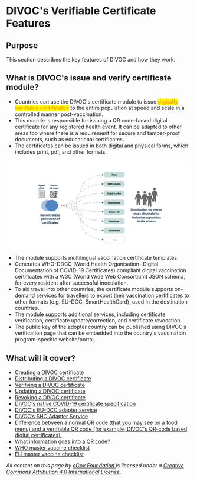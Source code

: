 # DIVOC's Verifiable Certificate Features

## Purpose

This section describes the key features of DIVOC and how they work.

## What is DIVOC's issue and verify certificate module?

* Countries can use the DIVOC's certificate module to issue <mark style="color:orange;">**digitally verifiable certificates**</mark> to the entire population at speed and scale in a controlled manner post-vaccination.
* This module is responsible for issuing a QR code-based digital certificate for any registered health event. It can be adapted to other areas too where there is a requirement for secure and tamper-proof documents, such as educational certificates.&#x20;
* The certificates can be issued in both digital and physical forms, which includes print, pdf, and other formats.&#x20;

![Once the certificate is issued, multi-channel distribution and print schemes should work to ensure users and countries have a choice.](<../.gitbook/assets/Screenshot 2021-12-20 at 3.14.45 PM.png>)

* The module supports multilingual vaccination certificate templates.&#x20;
* Generates WHO-DDCC (World Health Organisation- Digital Documentation of COVID-19 Certificates) compliant digital vaccination certificates with a W3C (World Wide Web Consortium) JSON schema, for every resident after successful inoculation.&#x20;
* To aid travel into other countries, the certificate module supports on-demand services for travellers to export their vaccination certificates to other formats (e.g. EU-DCC, SmartHealthCard), used in the destination countries.&#x20;
* The module supports additional services, including certificate verification, certificate update/correction, and certificate revocation.&#x20;
* The public key of the adopter country can be published using DIVOC’s verification page that can be embedded into the country's vaccination program-specific website/portal.

## What will it cover?

* [Creating a DIVOC certificate](creating-a-divoc-certificate/)&#x20;
* [Distributing a DIVOC certificate](distributing-a-divoc-certificate.md)
* [Verifying a DIVOC certificate](verifying-a-divoc-certificate.md)
* [Updating a DIVOC certificate](updating-a-divoc-certificate.md)
* [Revoking a DIVOC certificate](revoking-a-divoc-certificate.md)&#x20;
* [DIVOC's native COVID-19 certificate specification](divocs-native-covid-19-certificate-specification.md)
* [DIVOC's EU-DCC adapter service](divoc-native-covid-19-certificate-specification/divocs-eu-dcc-adapter-service.md)
* [DIVOC’s SHC Adapter Service](divocs-shc-adapter-service.md)
* [Difference between a normal QR code (that you may see on a food menu) and a verifiable QR code (for example, DIVOC's QR-code based digital certificates).](normal-qr-code-versus-signed-verifiable-qr-code.md)
* [What information goes into a QR code?](what-information-goes-into-a-qr-code.md)
* [WHO master vaccine checklist](who-master-vaccine-checklist.md)
* [EU master vaccine checklist](eu-master-vaccine-checklist.md)



_All content on this page by_ [_eGov Foundation_ ](https://egov.org.in)_is licensed under a_ [_Creative Commons Attribution 4.0 International License_](http://creativecommons.org/licenses/by/4.0/)_._
